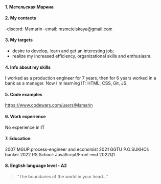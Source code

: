 #### 1. Метельская Марина
#### 2. My contacts
 -discord: Msmarin
 -email: msmetelskaya@gmail.com
 #### 3. My targets
  - desire to develop, learn and get an interesting job;
 - realize my increased efficiency, organizational skills and enthusiasm.
 #### 4. Info about my skills
 I worked as a production engineer for 7 years, then for 6 years worked in a bank as a manager.
 Now I'm learning IT: HTML, CSS, Git,  JS.
 #### 5. Code examples 
 https://www.codewars.com/users/Msmarin
 
 #### 6. Work experience 
 No experience in IT
 
 #### 7. Education
 2007 MGUP:process-engineer and economist
 2021 GGTU P.O.SUKHOI: banker
 2022 RS School: JavaScript/Front-end 2022Q1
 
 #### 8. English language level - A2
 
 
 > "The boundaries of the world in your head..."